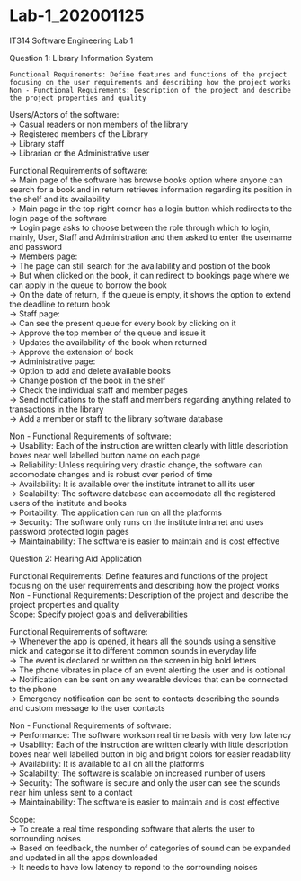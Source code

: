 # Lab-1_202001125  
IT314 Software Engineering Lab 1  
   
Question 1: Library Information System  
   
    Functional Requirements: Define features and functions of the project focusing on the user requirements and describing how the project works    
    Non - Functional Requirements: Description of the project and describe the project properties and quality  
     
  Users/Actors of the software:   
    -> Casual readers or non members of the library  
    -> Registered members of the Library  
    -> Library staff  
    -> Librarian or the Administrative user  
       
  Functional Requirements of software:  
    -> Main page of the software has browse books option where anyone can search for a book and in return retrieves information regarding its position in the shelf and          its availability  
    -> Main page in the top right corner has a login button which redirects to the login page of the software  
    -> Login page asks to choose between the role through which to login, mainly, User, Staff and Administration and then asked to enter the username and password  
    -> Members page:  
        -> The page can still search for the availability and postion of the book  
        -> But when clicked on the book, it can redirect to bookings page where we can apply in the queue to borrow the book  
        -> On the date of return, if the queue is empty, it shows the option to extend the deadline to return book  
    -> Staff page:  
        -> Can see the present queue for every book by clicking on it  
        -> Approve the top member of the queue and issue it  
        -> Updates the availability of the book when returned  
        -> Approve the extension of book   
    -> Administrative page:   
        -> Option to add and delete available books  
        -> Change postion of the book in the shelf  
        -> Check the individual staff and member pages  
        -> Send notifications to the staff and members regarding anything related to transactions in the library  
        -> Add a member or staff to the library software database   
       
  Non - Functional Requirements of software:  
    -> Usability: Each of the instruction are written clearly with little description boxes near well labelled button name on each page  
    -> Reliability: Unless requiring very drastic change, the software can accomodate changes and is robust over period of time  
    -> Availability: It is available over the institute intranet to all its user  
    -> Scalability: The software database can accomodate all the registered users of the institute and books  
    -> Portability: The application can run on all the platforms  
    -> Security: The software only runs on the institute intranet and uses password protected login pages  
    -> Maintainability: The software is easier to maintain and is cost effective  
      
      
  
Question 2: Hearing Aid Application  
  
  Functional Requirements: Define features and functions of the project focusing on the user requirements and describing how the project works   
  Non - Functional Requirements: Description of the project and describe the project properties and quality  
  Scope: Specify project goals and deliverabilities  
    
  Functional Requirements of software:  
    -> Whenever the app is opened, it hears all the sounds using a sensitive mick and categorise it to different common sounds in everyday life  
    -> The event is declared or written on the screen in big bold letters  
    -> The phone vibrates in place of an event alerting the user and is optional   
    -> Notification can be sent on any wearable devices that can be connected to the phone  
    -> Emergency notification can be sent to contacts describing the sounds and custom message to the user contacts  
    
  Non - Functional Requirements of software:   
    -> Performance: The software workson real time basis with very low latency  
    -> Usability: Each of the instruction are written clearly with little description boxes near well labelled button in big and bright colors for easier readability  
    -> Availability: It is available to all on all the platforms  
    -> Scalability: The software is scalable on increased number of users  
    -> Security: The software is secure and only the user can see the sounds near him unless sent to a contact  
    -> Maintainability: The software is easier to maintain and is cost effective  
      
  Scope:   
    -> To create a real time responding software that alerts the user to sorrounding noises  
    -> Based on feedback, the number of categories of sound can be expanded and updated in all the apps downloaded   
    -> It needs to have low latency to repond to the sorrounding noises  
